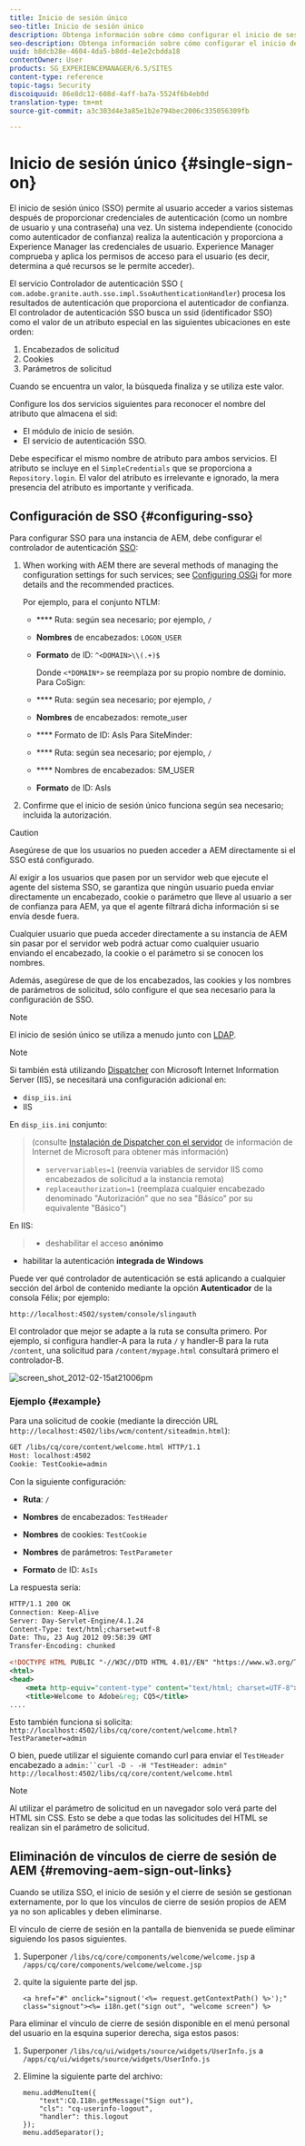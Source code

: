 ```yaml
---
title: Inicio de sesión único
seo-title: Inicio de sesión único
description: Obtenga información sobre cómo configurar el inicio de sesión único (SSO) para una instancia de AEM.
seo-description: Obtenga información sobre cómo configurar el inicio de sesión único (SSO) para una instancia de AEM.
uuid: b8dcb28e-4604-4da5-b8dd-4e1e2cbdda18
contentOwner: User
products: SG_EXPERIENCEMANAGER/6.5/SITES
content-type: reference
topic-tags: Security
discoiquuid: 86e8dc12-608d-4aff-ba7a-5524f6b4eb0d
translation-type: tm+mt
source-git-commit: a3c303d4e3a85e1b2e794bec2006c335056309fb

---
```



# Inicio de sesión único {#single-sign-on}

El inicio de sesión único (SSO) permite al usuario acceder a varios sistemas después de proporcionar credenciales de autenticación (como un nombre de usuario y una contraseña) una vez. Un sistema independiente (conocido como autenticador de confianza) realiza la autenticación y proporciona a Experience Manager las credenciales de usuario. Experience Manager comprueba y aplica los permisos de acceso para el usuario (es decir, determina a qué recursos se le permite acceder).

El servicio Controlador de autenticación SSO ( `com.adobe.granite.auth.sso.impl.SsoAuthenticationHandler`) procesa los resultados de autenticación que proporciona el autenticador de confianza. El controlador de autenticación SSO busca un ssid (identificador SSO) como el valor de un atributo especial en las siguientes ubicaciones en este orden:

1. Encabezados de solicitud
1. Cookies
1. Parámetros de solicitud

Cuando se encuentra un valor, la búsqueda finaliza y se utiliza este valor.

Configure los dos servicios siguientes para reconocer el nombre del atributo que almacena el sid:

* El módulo de inicio de sesión.
* El servicio de autenticación SSO.

Debe especificar el mismo nombre de atributo para ambos servicios. El atributo se incluye en el `SimpleCredentials` que se proporciona a `Repository.login`. El valor del atributo es irrelevante e ignorado, la mera presencia del atributo es importante y verificada.

## Configuración de SSO {#configuring-sso}

Para configurar SSO para una instancia de AEM, debe configurar el controlador de autenticación [SSO](/help/sites-deploying/osgi-configuration-settings.md#adobegranitessoauthenticationhandler):

1. When working with AEM there are several methods of managing the configuration settings for such services; see [Configuring OSGi](/help/sites-deploying/configuring-osgi.md) for more details and the recommended practices.

   Por ejemplo, para el conjunto NTLM:

   * **** Ruta: según sea necesario; por ejemplo, `/`
   * **Nombres** de encabezados: `LOGON_USER`
   * **Formato** de ID: `^<DOMAIN>\\(.+)$`

      Donde `<*DOMAIN*>` se reemplaza por su propio nombre de dominio.
   Para CoSign:

   * **** Ruta: según sea necesario; por ejemplo, `/`
   * **Nombres** de encabezados: remote_user
   * **** Formato de ID: AsIs
   Para SiteMinder:

   * **** Ruta: según sea necesario; por ejemplo, `/`
   * **** Nombres de encabezados: SM_USER
   * **Formato** de ID: AsIs



1. Confirme que el inicio de sesión único funciona según sea necesario; incluida la autorización.

>[!CAUTION]
>
>Asegúrese de que los usuarios no pueden acceder a AEM directamente si el SSO está configurado.
>
>Al exigir a los usuarios que pasen por un servidor web que ejecute el agente del sistema SSO, se garantiza que ningún usuario pueda enviar directamente un encabezado, cookie o parámetro que lleve al usuario a ser de confianza para AEM, ya que el agente filtrará dicha información si se envía desde fuera.
>
>Cualquier usuario que pueda acceder directamente a su instancia de AEM sin pasar por el servidor web podrá actuar como cualquier usuario enviando el encabezado, la cookie o el parámetro si se conocen los nombres.
>
>Además, asegúrese de que de los encabezados, las cookies y los nombres de parámetros de solicitud, sólo configure el que sea necesario para la configuración de SSO.


>[!NOTE]
>
>El inicio de sesión único se utiliza a menudo junto con [LDAP](/help/sites-administering/ldap-config.md).

>[!NOTE]
>
>Si también está utilizando [Dispatcher](https://helpx.adobe.com/experience-manager/dispatcher/using/dispatcher.html) con Microsoft Internet Information Server (IIS), se necesitará una configuración adicional en:
>
>* `disp_iis.ini`
>* IIS
>
>
En `disp_iis.ini` conjunto:
>(consulte [Instalación de Dispatcher con el servidor](https://helpx.adobe.com/experience-manager/dispatcher/using/dispatcher-install.html#microsoft-internet-information-server) de información de Internet de Microsoft para obtener más información)
>
>* `servervariables=1` (reenvía variables de servidor IIS como encabezados de solicitud a la instancia remota)
>* `replaceauthorization=1` (reemplaza cualquier encabezado denominado &quot;Autorización&quot; que no sea &quot;Básico&quot; por su equivalente &quot;Básico&quot;)
>
>
En IIS:
>
>* deshabilitar el acceso **anónimo**
   >
   >
* habilitar la autenticación **integrada de Windows**
>



Puede ver qué controlador de autenticación se está aplicando a cualquier sección del árbol de contenido mediante la opción **Autenticador** de la consola Félix; por ejemplo:

`http://localhost:4502/system/console/slingauth`

El controlador que mejor se adapte a la ruta se consulta primero. Por ejemplo, si configura handler-A para la ruta `/` y handler-B para la ruta `/content`, una solicitud para `/content/mypage.html` consultará primero el controlador-B.

![screen_shot_2012-02-15at21006pm](assets/screen_shot_2012-02-15at21006pm.png)

### Ejemplo {#example}

Para una solicitud de cookie (mediante la dirección URL `http://localhost:4502/libs/wcm/content/siteadmin.html`):

```xml
GET /libs/cq/core/content/welcome.html HTTP/1.1
Host: localhost:4502
Cookie: TestCookie=admin
```

Con la siguiente configuración:

* **Ruta**: `/`

* **Nombres** de encabezados: `TestHeader`

* **Nombres** de cookies: `TestCookie`

* **Nombres** de parámetros: `TestParameter`

* **Formato** de ID: `AsIs`

La respuesta sería:

```xml
HTTP/1.1 200 OK
Connection: Keep-Alive
Server: Day-Servlet-Engine/4.1.24
Content-Type: text/html;charset=utf-8
Date: Thu, 23 Aug 2012 09:58:39 GMT
Transfer-Encoding: chunked

<!DOCTYPE HTML PUBLIC "-//W3C//DTD HTML 4.01//EN" "https://www.w3.org/TR/html4/strict.dtd">
<html>
<head>
    <meta http-equiv="content-type" content="text/html; charset=UTF-8">
    <title>Welcome to Adobe&reg; CQ5</title>
....
```

Esto también funciona si solicita:
`http://localhost:4502/libs/cq/core/content/welcome.html?TestParameter=admin`

O bien, puede utilizar el siguiente comando curl para enviar el `TestHeader` encabezado a `admin:``curl -D - -H "TestHeader: admin" http://localhost:4502/libs/cq/core/content/welcome.html`

>[!NOTE]
>
>Al utilizar el parámetro de solicitud en un navegador solo verá parte del HTML sin CSS. Esto se debe a que todas las solicitudes del HTML se realizan sin el parámetro de solicitud.

## Eliminación de vínculos de cierre de sesión de AEM {#removing-aem-sign-out-links}

Cuando se utiliza SSO, el inicio de sesión y el cierre de sesión se gestionan externamente, por lo que los vínculos de cierre de sesión propios de AEM ya no son aplicables y deben eliminarse.

El vínculo de cierre de sesión en la pantalla de bienvenida se puede eliminar siguiendo los pasos siguientes.

1. Superponer `/libs/cq/core/components/welcome/welcome.jsp` a `/apps/cq/core/components/welcome/welcome.jsp`
1. quite la siguiente parte del jsp.

   `<a href="#" onclick="signout('<%= request.getContextPath() %>');" class="signout"><%= i18n.get("sign out", "welcome screen") %>`

Para eliminar el vínculo de cierre de sesión disponible en el menú personal del usuario en la esquina superior derecha, siga estos pasos:

1. Superponer `/libs/cq/ui/widgets/source/widgets/UserInfo.js` a `/apps/cq/ui/widgets/source/widgets/UserInfo.js`

1. Elimine la siguiente parte del archivo:

   ```
   menu.addMenuItem({
       "text":CQ.I18n.getMessage("Sign out"),
       "cls": "cq-userinfo-logout",
       "handler": this.logout
   });
   menu.addSeparator();
   ```

